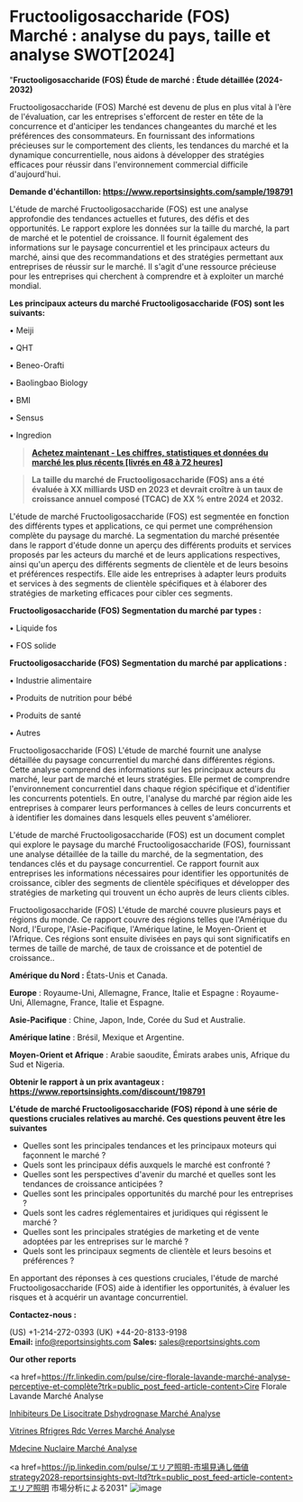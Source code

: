 # Fructooligosaccharide (FOS) Marché : analyse du pays, taille et analyse SWOT[2024]

"<strong>Fructooligosaccharide (FOS) Étude de marché : Étude détaillée (2024-2032)</strong>

Fructooligosaccharide (FOS) Marché est devenu de plus en plus vital à l'ère de l'évaluation, car les entreprises s'efforcent de rester en tête de la concurrence et d'anticiper les tendances changeantes du marché et les préférences des consommateurs. En fournissant des informations précieuses sur le comportement des clients, les tendances du marché et la dynamique concurrentielle, nous aidons à développer des stratégies efficaces pour réussir dans l'environnement commercial difficile d'aujourd'hui.

<strong>Demande d'échantillon: <a href=https://www.reportsinsights.com/sample/198791>https://www.reportsinsights.com/sample/198791</a></strong>

L'étude de marché Fructooligosaccharide (FOS) est une analyse approfondie des tendances actuelles et futures, des défis et des opportunités. Le rapport explore les données sur la taille du marché, la part de marché et le potentiel de croissance. Il fournit également des informations sur le paysage concurrentiel et les principaux acteurs du marché, ainsi que des recommandations et des stratégies permettant aux entreprises de réussir sur le marché. Il s'agit d'une ressource précieuse pour les entreprises qui cherchent à comprendre et à exploiter un marché mondial.

<strong>Les principaux acteurs du marché Fructooligosaccharide (FOS) sont les suivants:</strong>

• Meiji

• QHT

• Beneo-Orafti

• Baolingbao Biology

• BMI

• Sensus

• Ingredion
<blockquote><a href=https://www.reportsinsights.com/buynow/198791><span style=text-decoration: underline;><strong>Achetez maintenant - Les chiffres, statistiques et données du marché les plus récents [livrés en 48 à 72 heures]</strong></span></a></blockquote>
<blockquote><span style=text-decoration: underline;><strong>La taille du marché de Fructooligosaccharide (FOS) ans a été évaluée à XX milliards USD en 2023 et devrait croître à un taux de croissance annuel composé (TCAC) de XX % entre 2024 et 2032.</strong></span></blockquote>
L'étude de marché Fructooligosaccharide (FOS) est segmentée en fonction des différents types et applications, ce qui permet une compréhension complète du paysage du marché. La segmentation du marché présentée dans le rapport d'étude donne un aperçu des différents produits et services proposés par les acteurs du marché et de leurs applications respectives, ainsi qu'un aperçu des différents segments de clientèle et de leurs besoins et préférences respectifs. Elle aide les entreprises à adapter leurs produits et services à des segments de clientèle spécifiques et à élaborer des stratégies de marketing efficaces pour cibler ces segments.

<strong>Fructooligosaccharide (FOS) Segmentation du marché par types :</strong>

• Liquide fos

• FOS solide

<strong>Fructooligosaccharide (FOS) Segmentation du marché par applications :</strong>

• Industrie alimentaire

• Produits de nutrition pour bébé

• Produits de santé

• Autres

Fructooligosaccharide (FOS) L'étude de marché fournit une analyse détaillée du paysage concurrentiel du marché dans différentes régions. Cette analyse comprend des informations sur les principaux acteurs du marché, leur part de marché et leurs stratégies. Elle permet de comprendre l'environnement concurrentiel dans chaque région spécifique et d'identifier les concurrents potentiels. En outre, l'analyse du marché par région aide les entreprises à comparer leurs performances à celles de leurs concurrents et à identifier les domaines dans lesquels elles peuvent s'améliorer.

L'étude de marché Fructooligosaccharide (FOS) est un document complet qui explore le paysage du marché Fructooligosaccharide (FOS), fournissant une analyse détaillée de la taille du marché, de la segmentation, des tendances clés et du paysage concurrentiel. Ce rapport fournit aux entreprises les informations nécessaires pour identifier les opportunités de croissance, cibler des segments de clientèle spécifiques et développer des stratégies de marketing qui trouvent un écho auprès de leurs clients cibles.

Fructooligosaccharide (FOS) L'étude de marché couvre plusieurs pays et régions du monde. Ce rapport couvre des régions telles que l'Amérique du Nord, l'Europe, l'Asie-Pacifique, l'Amérique latine, le Moyen-Orient et l'Afrique. Ces régions sont ensuite divisées en pays qui sont significatifs en termes de taille de marché, de taux de croissance et de potentiel de croissance..

<strong>Amérique du Nord :</strong> États-Unis et Canada.

<strong>Europe</strong> : Royaume-Uni, Allemagne, France, Italie et Espagne : Royaume-Uni, Allemagne, France, Italie et Espagne.

<strong>Asie-Pacifique</strong> : Chine, Japon, Inde, Corée du Sud et Australie.

<strong>Amérique latine</strong> : Brésil, Mexique et Argentine.

<strong>Moyen-Orient et Afrique</strong> : Arabie saoudite, Émirats arabes unis, Afrique du Sud et Nigeria.

<strong>Obtenir le rapport à un prix avantageux : <a href=https://www.reportsinsights.com/discount/198791>https://www.reportsinsights.com/discount/198791</a></strong>

<strong>L'étude de marché Fructooligosaccharide (FOS) répond à une série de questions cruciales relatives au marché. Ces questions peuvent être les suivantes</strong>
<ul>
  <li>Quelles sont les principales tendances et les principaux moteurs qui façonnent le marché ?</li>
  <li>Quels sont les principaux défis auxquels le marché est confronté ?</li>
  <li>Quelles sont les perspectives d'avenir du marché et quelles sont les tendances de croissance anticipées ?</li>
  <li>Quelles sont les principales opportunités du marché pour les entreprises ?</li>
  <li>Quels sont les cadres réglementaires et juridiques qui régissent le marché ?</li>
  <li>Quelles sont les principales stratégies de marketing et de vente adoptées par les entreprises sur le marché ?</li>
  <li>Quels sont les principaux segments de clientèle et leurs besoins et préférences ?</li>
</ul>
En apportant des réponses à ces questions cruciales, l'étude de marché Fructooligosaccharide (FOS) aide à identifier les opportunités, à évaluer les risques et à acquérir un avantage concurrentiel.

<strong>Contactez-nous :</strong>

(US) +1-214-272-0393
(UK) +44-20-8133-9198
<strong>Email:</strong> <a>info@reportsinsights.com</a>
<strong>Sales:</strong> <a>sales@reportsinsights.com</a>

<strong>Our other reports</strong>

<a href=https://fr.linkedin.com/pulse/cire-florale-lavande-marché-analyse-perceptive-et-complète?trk=public_post_feed-article-content>Cire Florale Lavande Marché Analyse</a>

<a href=https://www.linkedin.com/pulse/inhibiteurs-de-lisocitrate-d%C3%A9shydrog%C3%A9nase-march%C3%A9-6nk6f/>Inhibiteurs De Lisocitrate Dshydrognase Marché Analyse</a>

<a href=https://www.linkedin.com/pulse/vitrines-r%C3%A9frig%C3%A9r%C3%A9es-rdc-verres-march%C3%A9-rapport-ul4uf/>Vitrines Rfrigres Rdc Verres Marché Analyse</a>

<a href=https://www.linkedin.com/pulse/m%C3%A9decine-nucl%C3%A9aire-march%C3%A9-perspectives-de-zedff/>Mdecine Nuclaire Marché Analyse</a>

<a href=https://jp.linkedin.com/pulse/エリア照明-市場見通し価値strategy2028-reportsinsights-pvt-ltd?trk=public_post_feed-article-content>エリア照明 市場分析による2031</a>"
![image](https://github.com/daminid12/RImarketTech/assets/158430485/a71520bb-2d52-43f8-888f-8270bd892768)
